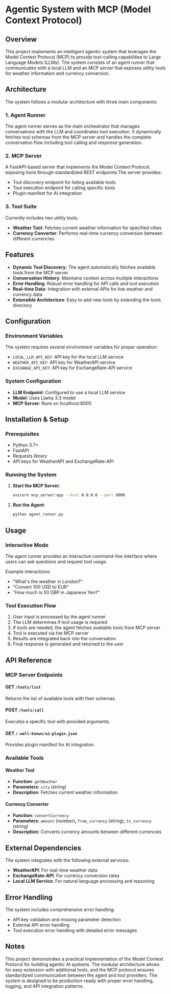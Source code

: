 
# Agentic System with MCP (Model Context Protocol)

## Overview

This project implements an intelligent agentic system that leverages the Model Context Protocol (MCP) to provide tool-calling capabilities to Large Language Models (LLMs). The system consists of an agent runner that communicates with a local LLM and an MCP server that exposes utility tools for weather information and currency conversion.

## Architecture

The system follows a modular architecture with three main components:

### 1. Agent Runner
The agent runner serves as the main orchestrator that manages conversations with the LLM and coordinates tool execution. It dynamically fetches tool schemas from the MCP server and handles the complete conversation flow including tool calling and response generation.

### 2. MCP Server
A FastAPI-based server that implements the Model Context Protocol, exposing tools through standardized REST endpoints.The server provides:
- Tool discovery endpoint for listing available tools
- Tool execution endpoint for calling specific tools
- Plugin manifest for AI integration

### 3. Tool Suite
Currently includes two utility tools:
- **Weather Tool**: Fetches current weather information for specified cities
- **Currency Converter**: Performs real-time currency conversion between different currencies

## Features

- **Dynamic Tool Discovery**: The agent automatically fetches available tools from the MCP server
- **Conversation History**: Maintains context across multiple interactions
- **Error Handling**: Robust error handling for API calls and tool execution  
- **Real-time Data**: Integration with external APIs for live weather and currency data
- **Extensible Architecture**: Easy to add new tools by extending the tools directory

## Configuration

### Environment Variables

The system requires several environment variables for proper operation:

- `LOCAL_LLM_API_KEY`: API key for the local LLM service 
- `WEATHER_API_KEY`: API key for WeatherAPI service 
- `EXCHANGE_API_KEY`: API key for ExchangeRate-API service

### System Configuration

- **LLM Endpoint**: Configured to use a local LLM service 
- **Model**: Uses Llama 3.3 model 
- **MCP Server**: Runs on localhost:8000

## Installation & Setup

### Prerequisites
- Python 3.7+
- FastAPI
- Requests library
- API keys for WeatherAPI and ExchangeRate-API

### Running the System

1. **Start the MCP Server**:
   ```bash
   uvicorn mcp_server:app --host 0.0.0.0 --port 8000
   ```

2. **Run the Agent**:
   ```bash
   python agent_runner.py
   ```

## Usage

### Interactive Mode
The agent runner provides an interactive command-line interface where users can ask questions and request tool usage. 

Example interactions:
- "What's the weather in London?"
- "Convert 100 USD to EUR"
- "How much is 50 GBP in Japanese Yen?"

### Tool Execution Flow

1. User input is processed by the agent runner
2. The LLM determines if tool usage is required
3. If tools are needed, the agent fetches available tools from MCP server
4. Tool is executed via the MCP server 
5. Results are integrated back into the conversation
6. Final response is generated and returned to the user

## API Reference

### MCP Server Endpoints

#### GET `/tools/list`
Returns the list of available tools with their schemas.

#### POST `/tools/call`
Executes a specific tool with provided arguments.  

#### GET `/.well-known/ai-plugin.json`
Provides plugin manifest for AI integration. 

### Available Tools

#### Weather Tool
- **Function**: `getWeather`
- **Parameters**: `city` (string)
- **Description**: Fetches current weather information 

#### Currency Converter
- **Function**: `convertCurrency`
- **Parameters**: `amount` (number), `from_currency` (string), `to_currency` (string)
- **Description**: Converts currency amounts between different currencies  

## External Dependencies

The system integrates with the following external services:

- **WeatherAPI**: For real-time weather data
- **ExchangeRate-API**: For currency conversion rates
- **Local LLM Service**: For natural language processing and reasoning

## Error Handling

The system includes comprehensive error handling:
- API key validation and missing parameter detection
- External API error handling 
- Tool execution error handling with detailed error messages

## Notes

This project demonstrates a practical implementation of the Model Context Protocol for building agentic AI systems. The modular architecture allows for easy extension with additional tools, and the MCP protocol ensures standardized communication between the agent and tool providers. The system is designed to be production-ready with proper error handling, logging, and API integration patterns.
